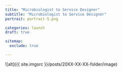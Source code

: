 ```yaml
---
title: "Microbiologist to Service Designer"
subtitle: "Microbiologist to Service Designer"
portrait: portrait-5.png

categories: launch
draft: true

sitemap:
  exclude: true

---
```


![alt]({{ site.imgsrc }}/posts/20XX-XX-XX-folder/image)